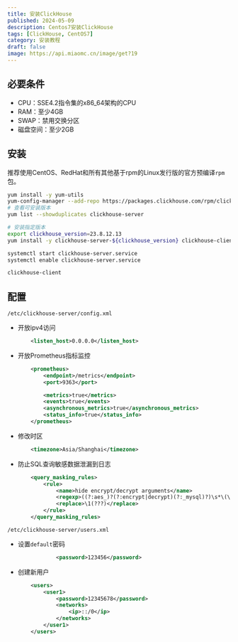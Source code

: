 ```yaml
---
title: 安装ClickHouse
published: 2024-05-09
description: Centos7安装ClickHouse
tags: [ClickHouse, CentOS7]
category: 安装教程
draft: false
image: https://api.miaomc.cn/image/get?19
---
```


## 必要条件

- CPU：SSE4.2指令集的x86_64架构的CPU
- RAM：至少4GB
- SWAP：禁用交换分区
- 磁盘空间：至少2GB

## 安装

推荐使用CentOS、RedHat和所有其他基于rpm的Linux发行版的官方预编译`rpm`包。

```sh
yum install -y yum-utils
yum-config-manager --add-repo https://packages.clickhouse.com/rpm/clickhouse.repo
# 查看可安装版本
yum list --showduplicates clickhouse-server

# 安装指定版本
export clickhouse_version=23.8.12.13
yum install -y clickhouse-server-${clickhouse_version} clickhouse-client-${clickhouse_version}

systemctl start clickhouse-server.service
systemctl enable clickhouse-server.service

clickhouse-client 
```

## 配置

`/etc/clickhouse-server/config.xml`

- 开放ipv4访问

  ```xml
      <listen_host>0.0.0.0</listen_host> 
  ```

- 开放Prometheus指标监控

  ```xml
      <prometheus>
          <endpoint>/metrics</endpoint>
          <port>9363</port>
  
          <metrics>true</metrics>
          <events>true</events>
          <asynchronous_metrics>true</asynchronous_metrics>
          <status_info>true</status_info>
      </prometheus>
  ```

- 修改时区

  ```xml
      <timezone>Asia/Shanghai</timezone>
  ```

- 防止SQL查询敏感数据泄漏到日志

  ```xml
      <query_masking_rules>
          <rule>
              <name>hide encrypt/decrypt arguments</name>
              <regexp>((?:aes_)?(?:encrypt|decrypt)(?:_mysql)?)\s*\(\s*(?:'(?:\\'|.)+'|.*?)\s*\)</regexp>
              <replace>\1(???)</replace>
          </rule>
      </query_masking_rules>
  ```

`/etc/clickhouse-server/users.xml`

- 设置`default`密码

  ```xml
              <password>123456</password>
  ```

- 创建新用户

  ```xml
      <users>
          <user1>
              <password>12345678</password>
              <networks>
                  <ip>::/0</ip>
              </networks>
          </user1>
      </users>
  ```

  